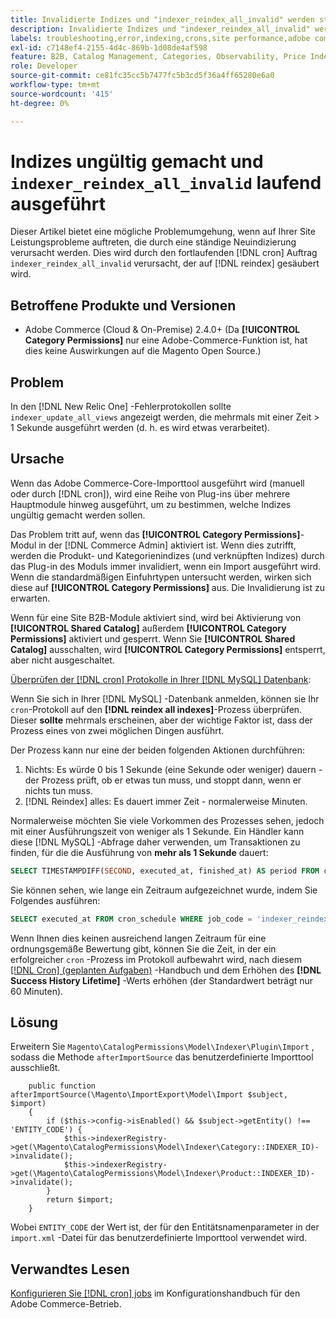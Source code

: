 ```yaml
---
title: Invalidierte Indizes und "indexer_reindex_all_invalid" werden ständig ausgeführt
description: Invalidierte Indizes und "indexer_reindex_all_invalid" werden ständig ausgeführt
labels: troubleshooting,error,indexing,crons,site performance,adobe commerce,magento,cron,indexer_reindex_all_invalid,SQL,MySQL,reindex
exl-id: c7148ef4-2155-4d4c-869b-1d08de4af598
feature: B2B, Catalog Management, Categories, Observability, Price Indexer
role: Developer
source-git-commit: ce81fc35cc5b7477fc5b3cd5f36a4ff65280e6a0
workflow-type: tm+mt
source-wordcount: '415'
ht-degree: 0%

---
```


# Indizes ungültig gemacht und `indexer_reindex_all_invalid` laufend ausgeführt

Dieser Artikel bietet eine mögliche Problemumgehung, wenn auf Ihrer Site Leistungsprobleme auftreten, die durch eine ständige Neuindizierung verursacht werden. Dies wird durch den fortlaufenden [!DNL cron] Auftrag `indexer_reindex_all_invalid` verursacht, der auf [!DNL reindex] gesäubert wird.

## Betroffene Produkte und Versionen

* Adobe Commerce (Cloud &amp; On-Premise) 2.4.0+ (Da **[!UICONTROL Category Permissions]** nur eine Adobe-Commerce-Funktion ist, hat dies keine Auswirkungen auf die Magento Open Source.)

## Problem

In den [!DNL New Relic One] -Fehlerprotokollen sollte `indexer_update_all_views` angezeigt werden, die mehrmals mit einer Zeit > 1 Sekunde ausgeführt werden (d. h. es wird etwas verarbeitet).

## Ursache

Wenn das Adobe Commerce-Core-Importtool ausgeführt wird (manuell oder durch [!DNL cron]), wird eine Reihe von Plug-ins über mehrere Hauptmodule hinweg ausgeführt, um zu bestimmen, welche Indizes ungültig gemacht werden sollen.

Das Problem tritt auf, wenn das **[!UICONTROL Category Permissions]**-Modul in der [!DNL Commerce Admin] aktiviert ist. Wenn dies zutrifft, werden die Produkt- und Kategorienindizes (und verknüpften Indizes) durch das Plug-in des Moduls immer invalidiert, wenn ein Import ausgeführt wird. Wenn die standardmäßigen Einfuhrtypen untersucht werden, wirken sich diese auf **[!UICONTROL Category Permissions]** aus. Die Invalidierung ist zu erwarten.

Wenn für eine Site B2B-Module aktiviert sind, wird bei Aktivierung von **[!UICONTROL Shared Catalog]** außerdem **[!UICONTROL Category Permissions]** aktiviert und gesperrt. Wenn Sie **[!UICONTROL Shared Catalog]** ausschalten, wird **[!UICONTROL Category Permissions]** entsperrt, aber nicht ausgeschaltet.

<u>Überprüfen der [!DNL cron] Protokolle in Ihrer [!DNL MySQL] Datenbank</u>:

Wenn Sie sich in Ihrer [!DNL MySQL] -Datenbank anmelden, können sie Ihr `cron`-Protokoll auf den **[!DNL reindex all indexes]**-Prozess überprüfen.
Dieser **sollte** mehrmals erscheinen, aber der wichtige Faktor ist, dass der Prozess eines von zwei möglichen Dingen ausführt.

Der Prozess kann nur eine der beiden folgenden Aktionen durchführen:

1. Nichts: Es würde 0 bis 1 Sekunde (eine Sekunde oder weniger) dauern - der Prozess prüft, ob er etwas tun muss, und stoppt dann, wenn er nichts tun muss.
1. [!DNL Reindex] alles: Es dauert immer Zeit - normalerweise Minuten.

Normalerweise möchten Sie viele Vorkommen des Prozesses sehen, jedoch mit einer Ausführungszeit von weniger als 1 Sekunde.
Ein Händler kann diese [!DNL MySQL] -Abfrage daher verwenden, um Transaktionen zu finden, für die die Ausführung von **mehr als 1 Sekunde** dauert:

```sql
SELECT TIMESTAMPDIFF(SECOND, executed_at, finished_at) AS period FROM cron_schedule WHERE job_code = 'indexer_reindex_all_invalid' HAVING period > 1
```

Sie können sehen, wie lange ein Zeitraum aufgezeichnet wurde, indem Sie Folgendes ausführen:

```sql
SELECT executed_at FROM cron_schedule WHERE job_code = 'indexer_reindex_all_invalid' AND executed_at IS NOT NULL ORDER BY executed_at ASC LIMIT 1;
```

Wenn Ihnen dies keinen ausreichend langen Zeitraum für eine ordnungsgemäße Bewertung gibt, können Sie die Zeit, in der ein erfolgreicher `cron` -Prozess im Protokoll aufbewahrt wird, nach diesem [[!DNL Cron] (geplanten Aufgaben)](https://experienceleague.adobe.com/docs/commerce-admin/systems/tools/cron.html) -Handbuch und dem Erhöhen des **[!DNL Success History Lifetime]** -Werts erhöhen (der Standardwert beträgt nur 60 Minuten).


## Lösung

Erweitern Sie `Magento\CatalogPermissions\Model\Indexer\Plugin\Import` , sodass die Methode `afterImportSource` das benutzerdefinierte Importtool ausschließt.

```
    public function afterImportSource(\Magento\ImportExport\Model\Import $subject, $import)
    {
        if ($this->config->isEnabled() && $subject->getEntity() !== 'ENTITY_CODE') {
            $this->indexerRegistry->get(\Magento\CatalogPermissions\Model\Indexer\Category::INDEXER_ID)->invalidate();
            $this->indexerRegistry->get(\Magento\CatalogPermissions\Model\Indexer\Product::INDEXER_ID)->invalidate();
        }
        return $import;
    }
```

Wobei `ENTITY_CODE` der Wert ist, der für den Entitätsnamenparameter in der `import.xml` -Datei für das benutzerdefinierte Importtool verwendet wird.

## Verwandtes Lesen

[Konfigurieren Sie [!DNL cron] jobs](https://experienceleague.adobe.com/docs/commerce-operations/configuration-guide/cli/configure-cron-jobs.html) im Konfigurationshandbuch für den Adobe Commerce-Betrieb.
